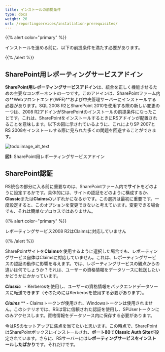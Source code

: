 ```yaml
---
title: インストールの前提条件
type: docs
weight: 20
url: /reportingservices/installation-prerequisites/
---
```


{{% alert color="primary" %}} 

インストールを進める前に、以下の前提条件を満たす必要があります。 

{{% /alert %}} 
## **SharePoint用レポーティングサービスアドイン**
**SharePoint用レポーティングサービスアドイン**は、統合を正しく機能させるための主要なコンポーネントの一つです。このアドインは、SharePointファーム内の**Webフロントエンド(WFE)**および中央管理サーバーにインストールする必要があります。SQL 2008 R2とSharePoint 2010を使用する際の新しい変更の一つは、2008 R2アドインがSharePointのインストールの前提条件になったことです。これは、SharePointをインストールするときにRSアドインが配置されることを意味します。以下の図に示されているように、これによりSP 2007とRS 2008をインストールする際に見られた多くの問題を回避することができます。 

![todo:image_alt_text](installation-prerequisites_1.png)


**図1**: SharePoint用レポーティングサービスアドイン 
## **SharePoint認証**
RS統合の部分に入る前に重要なのは、SharePointファーム内で**サイト**をどのように設定するかです。具体的には、サイトの認証をどのように構成するか、**Classic**または**Claims**のいずれかになるかです。この選択は最初に重要です。一度設定すると、このオプションを変更できないと考えています。変更できる場合でも、それは簡単なプロセスではありません。 

{{% alert color="primary" %}} 

レポーティングサービス2008 R2はClaimsに対応していません 

{{% /alert %}} 

SharePointサイトを**Claims**を使用するように選択した場合でも、レポーティングサービス自体はClaimsに対応していません。これは、レポーティングサービスの認証の動作に影響を与えます。では、レポーティングサービスの観点からの違いは何でしょうか？それは、ユーザーの資格情報をデータソースに転送したいかどうかにかかっています。 

***Classic***   - Kerberosを使用し、ユーザーの資格情報をバックエンドデータソースに転送できます（そのためにはKerberosを使用する必要があります）。 

***Claims*** ** - Claimsトークンが使用され、Windowsトークンは使用されません。このシナリオでは、RSは常に信頼された認証を使用し、SPUserトークンにのみアクセスします。資格情報をデータソース内に保存する必要があります。 

今はRSのセットアップに焦点を当てたいと思います。この時点で、SharePointはSharePointボックスにインストールされ、**ポート80**で**Classic Auth Site**が設定されています。さらに、RSサーバーには**レポーティングサービスをインストールしたばかり**です。それだけです。